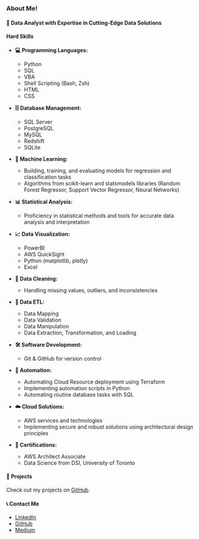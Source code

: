 ### About Me!

#### 🚀 Data Analyst with Expertise in Cutting-Edge Data Solutions

#### Hard Skills

- **💻 Programming Languages:**
  - Python
  - SQL
  - VBA
  - Shell Scripting (Bash, Zsh)
  - HTML
  - CSS

- **🗄️ Database Management:**
  - SQL Server
  - PostgreSQL
  - MySQL
  - Redshift
  - SQLite

- **🤖 Machine Learning:**
  - Building, training, and evaluating models for regression and classification tasks
  - Algorithms from scikit-learn and statsmodels libraries (Random Forest Regressor, Support Vector Regressor, Neural Networks)

- **📊 Statistical Analysis:**
  - Proficiency in statistical methods and tools for accurate data analysis and interpretation

- **📈 Data Visualization:**
  - PowerBI
  - AWS QuickSight
  - Python (matplotlib, plotly)
  - Excel

- **🧹 Data Cleaning:**
  - Handling missing values, outliers, and inconsistencies

- **🔄 Data ETL:**
  - Data Mapping
  - Data Validation
  - Data Manipulation
  - Data Extraction, Transformation, and Loading

- **🛠️ Software Development:**
  - Git & GitHub for version control

- **🤖 Automation:**
  - Automating Cloud Resource deployment using Terraform
  - Implementing automation scripts in Python
  - Automating routine database tasks with SQL

- **☁️ Cloud Solutions:**
  - AWS services and technologies
  - Implementing secure and robust solutions using architectural design principles

- **📜 Certifications:**
  - AWS Architect Associate
  - Data Science from DSI, University of Toronto 

#### 📂 Projects

Check out my projects on [GitHub](https://github.com/renrihui8415).

#### 📞 Contact Me

- [LinkedIn](https://www.linkedin.com/in/juliaren)
- [GitHub](https://github.com/renrihui8415)
- [Medium](https://medium.com/@renrihui8415)

